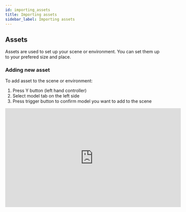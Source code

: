 ```yaml
---
id: importing_assets
title: Importing assets
sidebar_label: Importing assets
---
```

## Assets

Assets are used to set up your scene or environment. You can set them up to your prefered size and place.

### Adding new asset
To add asset to the scene or environment:

1. Press Y button (left hand controller)
2. Select model tab on the left side
3. Press trigger button to confirm model you want to add to the scene

<iframe width="560" height="315" src="https://www.youtube.com/embed/DC4097T3bxY" frameborder="0" allow="accelerometer; autoplay; clipboard-write; encrypted-media; gyroscope; picture-in-picture" allowfullscreen></iframe>
